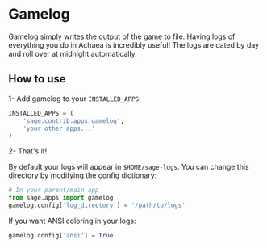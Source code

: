 Gamelog
=======

Gamelog simply writes the output of the game to file.
Having logs of everything you do in Achaea is incredibly useful! The logs are dated by day and roll
over at midnight automatically.

How to use
----------

1- Add gamelog to your `INSTALLED_APPS`:

```python
INSTALLED_APPS = (
	'sage.contrib.apps.gamelog',
	'your other apps...'
)
```

2- That's it!

By default your logs will appear in `$HOME/sage-logs`. You can change this directory by modifying the config dictionary:

```python
# In your parent/main app
from sage.apps import gamelog
gamelog.config['log_directory'] = '/path/to/logs'
```

If you want ANSI coloring in your logs:

```python
gamelog.config['ansi'] = True
```